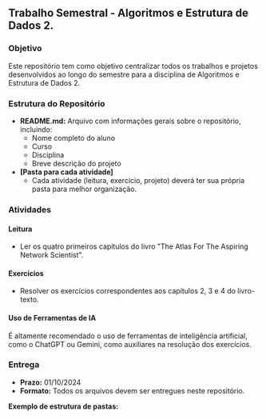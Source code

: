## Trabalho Semestral - Algoritmos e Estrutura de Dados 2.

### Objetivo
Este repositório tem como objetivo centralizar todos os trabalhos e projetos desenvolvidos ao longo do semestre para a disciplina de Algoritmos e Estrutura de Dados 2.

### Estrutura do Repositório
* **README.md:** Arquivo com informações gerais sobre o repositório, incluindo:
  * Nome completo do aluno
  * Curso
  * Disciplina
  * Breve descrição do projeto
* **[Pasta para cada atividade]**
  * Cada atividade (leitura, exercício, projeto) deverá ter sua própria pasta para melhor organização.

### Atividades
#### Leitura
* Ler os quatro primeiros capítulos do livro "The Atlas For The Aspiring Network Scientist".

#### Exercícios
* Resolver os exercícios correspondentes aos capítulos 2, 3 e 4 do livro-texto.

#### Uso de Ferramentas de IA
É altamente recomendado o uso de ferramentas de inteligência artificial, como o ChatGPT ou Gemini, como auxiliares na resolução dos exercícios.

### Entrega
* **Prazo:** 01/10/2024
* **Formato:** Todos os arquivos devem ser entregues neste repositório.



**Exemplo de estrutura de pastas:**
